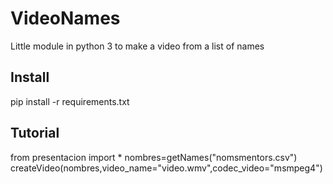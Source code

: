 # VideoNames
Little module in python 3 to make a video from a list of names

## Install

pip install -r requirements.txt

## Tutorial

from presentacion import *
nombres=getNames("nomsmentors.csv")
createVideo(nombres,video_name="video.wmv",codec_video="msmpeg4")
